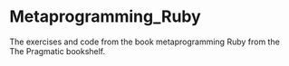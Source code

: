 Metaprogramming_Ruby
====================

The exercises and code from the book metaprogramming Ruby from the The Pragmatic bookshelf. 
